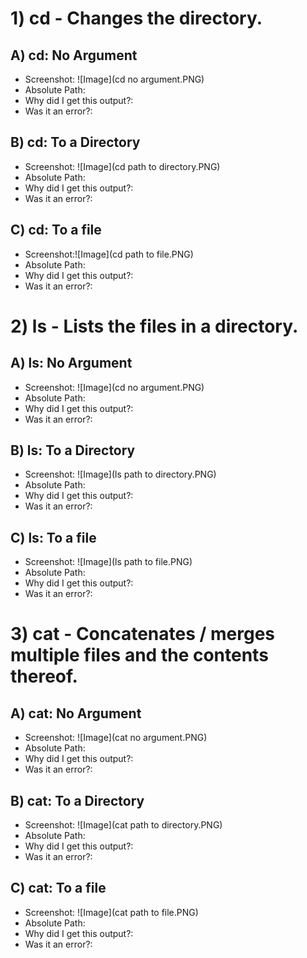 # 1) cd - Changes the directory. 
## A) cd: No Argument
* Screenshot: ![Image](cd no argument.PNG) 
* Absolute Path:
* Why did I get this output?:
* Was it an error?:
## B) cd: To a Directory
* Screenshot: ![Image](cd path to directory.PNG) 
* Absolute Path:
* Why did I get this output?:
* Was it an error?:
## C) cd: To a file
* Screenshot:![Image](cd path to file.PNG) 
* Absolute Path:
* Why did I get this output?:
* Was it an error?:

# 2) ls - Lists the files in a directory.
## A) ls: No Argument
* Screenshot: ![Image](cd no argument.PNG) 
* Absolute Path:
* Why did I get this output?:
* Was it an error?:
## B) ls: To a Directory
* Screenshot: ![Image](ls path to directory.PNG) 
* Absolute Path:
* Why did I get this output?:
* Was it an error?:
## C) ls: To a file
* Screenshot: ![Image](ls path to file.PNG) 
* Absolute Path:
* Why did I get this output?:
* Was it an error?:

# 3) cat - Concatenates / merges multiple files and the contents thereof.
## A) cat: No Argument
* Screenshot: ![Image](cat no argument.PNG) 
* Absolute Path:
* Why did I get this output?:
* Was it an error?:
## B) cat: To a Directory
* Screenshot: ![Image](cat path to directory.PNG) 
* Absolute Path:
* Why did I get this output?:
* Was it an error?:
## C) cat: To a file
* Screenshot: ![Image](cat path to file.PNG) 
* Absolute Path:
* Why did I get this output?:
* Was it an error?:
